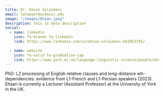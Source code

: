 ```yaml
---
title: Dr. Ehsan Solaimani
email: lalawyer@ucdavis.edu
image: "/images/Ehsan.jpeg"
description: this is meta description
social:   
  - name: linkedin
    icon: fa-brands fa-linkedin
    link: https://www.linkedin.com/in/ehsan-solaimani-b62952195/
    
  - name: website
    icon: fa-solid fa-graduation-cap
    link: https://www.york.ac.uk/language-linguistic-science/people/ehsansolaimani/
---
```


PhD: L2 processing of English relative clauses and long-distance wh-dependencies: evidence from L1-French and L1-Persian speakers (2023).  Ehsan is currently a Lecturer (Assistant Professor) at the University of York in the UK.
